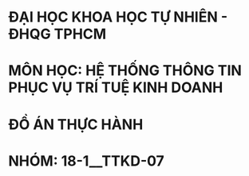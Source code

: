 # ĐẠI HỌC KHOA HỌC TỰ NHIÊN - ĐHQG TPHCM
# MÔN HỌC: HỆ THỐNG THÔNG TIN PHỤC VỤ TRÍ TUỆ KINH DOANH
# ĐỒ ÁN THỰC HÀNH
# NHÓM: 18-1__TTKD-07
